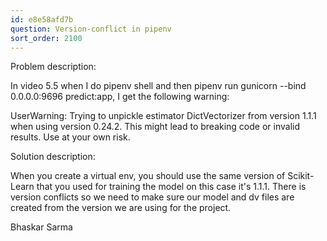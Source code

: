 ```yaml
---
id: e8e58afd7b
question: Version-conflict in pipenv
sort_order: 2100
---
```


Problem description:

In video 5.5 when I do pipenv shell and then pipenv run gunicorn --bind 0.0.0.0:9696 predict:app, I get the following warning:

UserWarning: Trying to unpickle estimator DictVectorizer from version 1.1.1 when using version 0.24.2. This might lead to breaking code or invalid results. Use at your own risk.

Solution description:

When you create a virtual env, you should use the same version of Scikit-Learn that you used for training the model on this case it's 1.1.1. There is version conflicts so we need to make sure our model and dv files are created from the version we are using for the project.

Bhaskar Sarma


